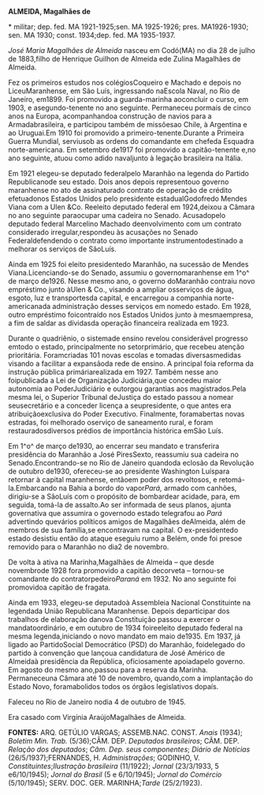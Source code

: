**ALMEIDA, Magalhães de**

\* militar; dep. fed. MA 1921-1925;sen. MA 1925-1926; pres. MA1926-1930;
sen. MA 1930; const. 1934;dep. fed. MA 1935-1937.

*José Maria Magalhães de Almeida* nasceu em Codó(MA) no dia 28 de julho
de 1883,filho de Henrique Guilhon de Almeida ede Zulina Magalhães de
Almeida.

Fez os primeiros estudos nos colégiosCoqueiro e Machado e depois no
LiceuMaranhense, em São Luís, ingressando naEscola Naval, no Rio de
Janeiro, em1899. Foi promovido a guarda-marinha aoconcluir o curso, em
1903, e asegundo-tenente no ano seguinte. Permaneceu pormais de cinco
anos na Europa, acompanhandoa construção de navios para a
Armadabrasileira, e participou também de missõesao Chile, à Argentina e
ao Uruguai.Em 1910 foi promovido a primeiro-tenente.Durante a Primeira
Guerra Mundial, serviusob as ordens do comandante em chefeda Esquadra
norte-americana. Em setembro de1917 foi promovido a capitão-tenente e,no
ano seguinte, atuou como adido navaljunto à legação brasileira na
Itália.

Em 1921 elegeu-se deputado federalpelo Maranhão na legenda do Partido
Republicanode seu estado. Dois anos depois representouo governo
maranhense no ato de assinaturado contrato de operação de crédito
efetuadonos Estados Unidos pelo presidente estadualGodofredo Mendes
Viana com a Ulen &Co. Reeleito deputado federal em 1924,deixou a Câmara
no ano seguinte paraocupar uma cadeira no Senado. Acusadopelo deputado
federal Marcelino Machado deenvolvimento com um contrato considerado
irregular,respondeu às acusações no Senado Federaldefendendo o contrato
como importante instrumentodestinado a melhorar os serviços de SãoLuís.

Ainda em 1925 foi eleito presidentedo Maranhão, na sucessão de Mendes
Viana.Licenciando-se do Senado, assumiu o governomaranhense em 1^o^ de
março de1926. Nesse mesmo ano, o governo doMaranhão contraiu novo
empréstimo junto àUlen & Co., visando a ampliar osserviços de água,
esgoto, luz e transportesda capital, e encarregou a companhia
norte-americanada administração desses serviços em nomedo estado. Em
1928, outro empréstimo foicontraído nos Estados Unidos junto à
mesmaempresa, a fim de saldar as dívidasda operação financeira realizada
em 1923.

Durante o quadriênio, o sistemade ensino revelou considerável progresso
emtodo o estado, principalmente no setorprimário, que recebeu atenção
prioritária. Foramcriadas 101 novas escolas e tomadas diversasmedidas
visando a facilitar a expansãoda rede de ensino. A principal foia
reforma da instrução pública primáriarealizada em 1927. Também nesse ano
foipublicada a Lei de Organização Judiciária,que concedeu maior
autonomia ao PoderJudiciário e outorgou garantias aos magistrados.Pela
mesma lei, o Superior Tribunal deJustiça do estado passou a nomear
seusecretário e a conceder licença a seupresidente, o que antes era
atribuiçãoexclusiva do Poder Executivo. Finalmente, foramabertas novas
estradas, foi melhorado oserviço de saneamento rural, e foram
restauradosdiversos prédios de importância histórica emSão Luís.

Em 1^o^ de março de1930, ao encerrar seu mandato e transferira
presidência do Maranhão a José PiresSexto, reassumiu sua cadeira no
Senado.Encontrando-se no Rio de Janeiro quandoda eclosão da Revolução de
outubro de1930, ofereceu-se ao presidente Washington Luíspara retornar à
capital maranhense, entãoem poder dos revoltosos, e retomá-la.Embarcando
na Bahia a bordo do vapor*Pará,* armado com canhões, dirigiu-se a
SãoLuís com o propósito de bombardear acidade, para, em seguida, tomá-la
de assalto.Ao ser informada de seus planos, ajunta governativa que
assumira o governodo estado telegrafou ao *Pará* advertindo quevários
políticos amigos de Magalhães deAlmeida, além de membros de sua
família,se encontravam na capital. O ex-presidentedo estado desistiu
então do ataque eseguiu rumo a Belém, onde foi presoe removido para o
Maranhão no dia2 de novembro.

De volta à ativa na Marinha,Magalhães de Almeida – que desde novembrode
1928 fora promovido a capitão decorveta – tornou-se comandante do
contratorpedeiro*Paraná* em 1932. No ano seguinte foi promovidoa capitão
de fragata.

Ainda em 1933, elegeu-se deputadoà Assembleia Nacional Constituinte na
legendada União Republicana Maranhense. Depois departicipar dos
trabalhos de elaboração danova Constituição passou a exercer o
mandatoordinário, e em outubro de 1934 foireeleito deputado federal na
mesma legenda,iniciando o novo mandato em maio de1935. Em 1937, já
ligado ao PartidoSocial Democrático (PSD) do Maranhão, foidelegado do
partido à convenção que lançoua candidatura de José Américo de Almeidaà
presidência da República, oficiosamente apoiadapelo governo. Em agosto
do mesmo ano,passou para a reserva da Marinha. Permaneceuna Câmara até
10 de novembro, quando,com a implantação do Estado Novo, foramabolidos
todos os órgãos legislativos dopaís.

Faleceu no Rio de Janeiro nodia 4 de outubro de 1945.

Era casado com Virgínia AraújoMagalhães de Almeida.

**FONTES:** ARQ. GETÚLIO VARGAS; ASSEMB.NAC. CONST. *Anais* (1934);
*Boletim Min. Trab.* (5/36);CÂM. DEP. *Deputados brasileiros*; CÂM. DEP.
*Relação dos deputados*; *Câm. Dep. seus componentes*; *Diário de
Notícias* (26/5/1937);FERNANDES, H. *Administrações*; GODINHO, V.
*Constituintes*;*Ilustração brasileira* (11/1922); *Jornal* (23/3/1933,
5 e6/10/1945); *Jornal do Brasil* (5 e 6/10/1945); *Jornal do Comércio*
(5/10/1945); SERV. DOC. GER. MARINHA;*Tarde* (25/2/1923).
